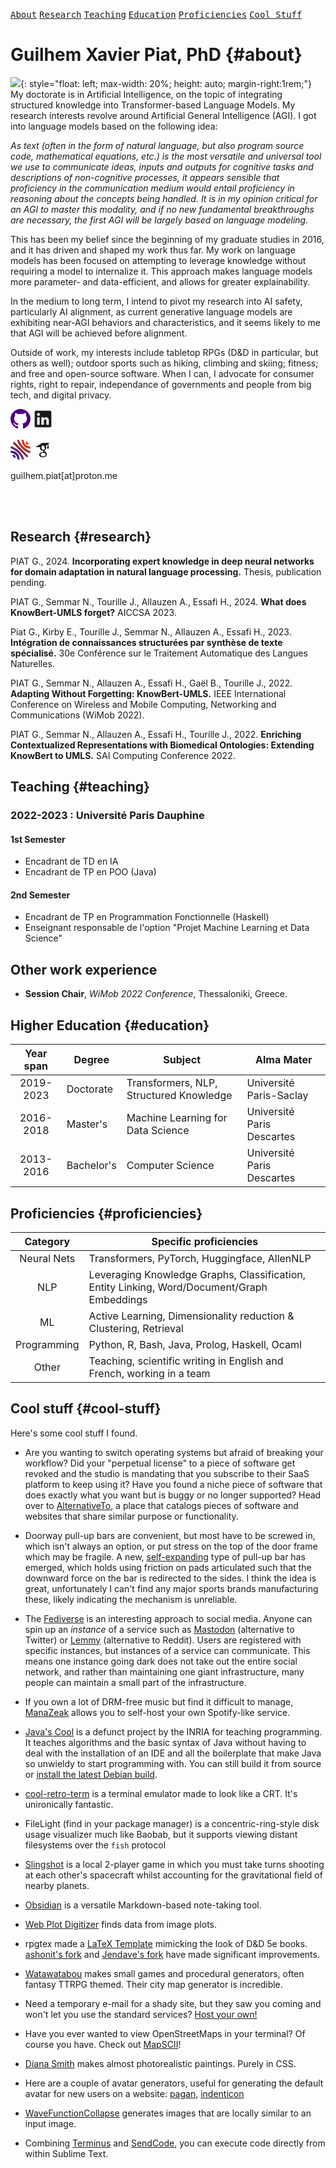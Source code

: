 
<link rel="stylesheet" href="css/markdown.css">
<!-- <link rel="stylesheet" href="css/retro.css"> -->
<!-- <link rel="stylesheet" href="css/pygments_code_github.css"> -->

<!-- <div class="markdown-body"> -->

[<kbd>About</kbd>](#about) [<kbd>Research</kbd>](#research) [<kbd>Teaching</kbd>](#teaching) [<kbd>Education</kbd>](#education) [<kbd>Proficiencies</kbd>](#proficiencies) [<kbd>Cool Stuff</kbd>](#cool-stuff)

# Guilhem Xavier Piat, PhD {#about}
![](files/img/avatar.jpeg){: style="float: left; max-width: 20%; height: auto; margin-right:1rem;"}
My doctorate is in Artificial Intelligence, on the topic of integrating structured knowledge into Transformer-based Language Models. My research interests revolve around Artificial General Intelligence (AGI). I got into language models based on the following idea:

*As text (often in the form of natural language, but also program source code, mathematical equations, etc.) is the most versatile and universal tool we use to communicate ideas, inputs and outputs for cognitive tasks and descriptions of non-cognitive processes, it appears sensible that proficiency in the communication medium would entail proficiency in reasoning about the concepts being handled. It is in my opinion critical for an AGI to master this modality, and if no new fundamental breakthroughs are necessary, the first AGI will be largely based on language modeling.*

This has been my belief since the beginning of my graduate studies in 2016, and it has driven and shaped my work thus far. My work on language models has been focused on attempting to leverage knowledge without requiring a model to internalize it. This approach makes language models more parameter- and data-efficient, and allows for greater  explainability.

In the medium to long term, I intend to pivot my research into AI safety, particularly AI alignment, as current generative language models are exhibiting near-AGI behaviors and characteristics, and it seems likely to me that AGI will be achieved before alignment.

Outside of work, my interests include tabletop RPGs (D&D in particular, but others as well); outdoor sports such as hiking, climbing and skiing; fitness; and free and open-source software. When I can, I advocate for consumer rights, right to repair, independance of governments and people from big tech, and digital privacy.

[<svg height="32" aria-hidden="true" viewBox="0 0 16 16" version="1.1" width="32" data-view-component="true" class="octicon octicon-mark-github" fill="indigo">
    <path d="M8 0c4.42 0 8 3.58 8 8a8.013 8.013 0 0 1-5.45 7.59c-.4.08-.55-.17-.55-.38 0-.27.01-1.13.01-2.2 0-.75-.25-1.23-.54-1.48 1.78-.2 3.65-.88 3.65-3.95 0-.88-.31-1.59-.82-2.15.08-.2.36-1.02-.08-2.12 0 0-.67-.22-2.2.82-.64-.18-1.32-.27-2-.27-.68 0-1.36.09-2 .27-1.53-1.03-2.2-.82-2.2-.82-.44 1.1-.16 1.92-.08 2.12-.51.56-.82 1.28-.82 2.15 0 3.06 1.86 3.75 3.64 3.95-.23.2-.44.55-.51 1.07-.46.21-1.61.55-2.33-.66-.15-.24-.6-.83-1.23-.82-.67.01-.27.38.01.53.34.19.73.9.82 1.13.16.45.68 1.31 2.69.94 0 .67.01 1.3.01 1.49 0 .21-.15.45-.55.38A7.995 7.995 0 0 1 0 8c0-4.42 3.58-8 8-8Z"></path>
</svg>](https://github.com/gpiat/)
[<svg xmlns="http://www.w3.org/2000/svg" viewBox="0 0 24 24" data-supported-dps="32x32" fill="currentColor" class="mercado-match" width="32" height="32" focusable="false">
      <path d="M20.5 2h-17A1.5 1.5 0 002 3.5v17A1.5 1.5 0 003.5 22h17a1.5 1.5 0 001.5-1.5v-17A1.5 1.5 0 0020.5 2zM8 19H5v-9h3zM6.5 8.25A1.75 1.75 0 118.3 6.5a1.78 1.78 0 01-1.8 1.75zM19 19h-3v-4.74c0-1.42-.6-1.93-1.38-1.93A1.74 1.74 0 0013 14.19a.66.66 0 000 .14V19h-3v-9h2.9v1.3a3.11 3.11 0 012.7-1.4c1.55 0 3.36.86 3.36 3.66z"></path>
</svg>](https://www.linkedin.com/in/guilhem-piat-73a670245/)
<!-- monochrome -->
<!-- [<svg xmlns="http://www.w3.org/2000/svg" width="32" height="31.782" viewBox="0 0 8.467 8.409"><path d="M3.45 8.374l-.352-.082-.203-.054-.019-.291A2.58 2.58 0 0 0 .506 5.599L.198 5.58.149 5.41C.107 5.264 0 4.758 0 4.703c0-.042.895.026 1.144.087.754.185 1.464.645 1.918 1.24.473.62.719 1.344.719 2.117v.263l-.091-.004c-.05-.002-.158-.016-.241-.032zm1.33-.285c-.349-.926-.921-1.818-1.644-2.561-.786-.809-1.624-1.372-2.672-1.794L.05 3.567l.003-.125a3.17 3.17 0 0 1 .174-.698c.032-.052.349.052.879.288.97.431 1.709.934 2.488 1.693.821.801 1.431 1.67 1.857 2.644.222.508.305.776.25.81s-.543.167-.694.188l-.117.016zm-3.02-.432c-.236-.159-.729-.636-.919-.888l-.15-.199.073-.059c.04-.033.155-.083.255-.112a.87.87 0 0 1 1.026.468c.12.258.097.645-.05.84l-.055.073zm2.174-3.157L.969 1.48c-.008-.026.118-.175.295-.347l.309-.301 2.978 3.001L7.53 6.867a3.9 3.9 0 0 1-.613.611c-.018-.001-1.36-1.341-2.983-2.977zm3.777 1.028C6.068 4.875 4.627 3.68 3.666 2.172 3.238 1.5 2.688.244 2.794.178c.074-.046.558-.166.693-.172L3.619 0l.126.332a8.2 8.2 0 0 0 1.2 2.089c.787.979 1.974 1.845 3.138 2.291l.338.135c.02.016-.06.397-.133.631-.047.152-.081.21-.122.21-.031 0-.237-.072-.457-.16zm-.213-1.861a3.47 3.47 0 0 1-2.389-1.841A3.06 3.06 0 0 1 4.767.415L4.761 0l.166.004a2.36 2.36 0 0 1 .435.077l.269.073.02.304c.025.384.09.632.256.968.398.807 1.193 1.339 2.127 1.425l.254.023.067.271.09.429.023.158-.344-.002a3.64 3.64 0 0 1-.626-.062zm-.468-1.64c-.529-.189-.769-.741-.527-1.215C6.54.74 6.587.68 6.608.68c.128 0 .78.614 1.042.981.152.213.156.224.095.269a1.22 1.22 0 0 1-.494.142c-.056-.001-.156-.021-.222-.044z"/></svg>] -->
[<svg xmlns="http://www.w3.org/2000/svg" width="32" height="32.028" viewBox="0 0 8.467 8.474"><path d="M6.929 2.049c-.322-.151-.487-.396-.509-.758-.011-.185 0-.252.071-.407.047-.102.098-.185.115-.185.118 0 .763.605 1.042.977l.197.263-.093.062c-.224.148-.568.169-.824.049z" fill="#fc4502"/><path d="M7.842 3.788c-1.777-.208-3.09-1.679-3.09-3.46L4.763 0c.064 0 .456.084.641.138l.236.068.021.287c.026.36.092.619.237.927s.267.483.505.722c.452.454 1.11.746 1.682.748.218.001.219.002.304.35s.1.519.049.552-.286.032-.595-.004z" fill="#cc3b1a"/><path d="M7.909 5.664c-.726-.258-1.757-.846-2.413-1.377a11.32 11.32 0 0 1-1.242-1.242c-.541-.669-1.066-1.59-1.363-2.391-.12-.325-.137-.398-.099-.422.079-.049.559-.169.7-.176L3.625.05l.127.332a8.04 8.04 0 0 0 1.249 2.142 10.95 10.95 0 0 0 1.164 1.138c.544.432 1.285.856 1.946 1.112.265.103.33.141.33.194 0 .067-.137.601-.188.736l-.027.071z" fill="#a43131"/><path d="M4.788 8.154a7.56 7.56 0 0 0-1.646-2.566A7.5 7.5 0 0 0 .465 3.79L.05 3.623l.003-.125c.003-.126.128-.622.175-.699.032-.052.35.052.881.288a8.04 8.04 0 0 1 2.492 1.697c.823.803 1.434 1.673 1.861 2.649.223.509.305.777.25.811s-.544.167-.695.188l-.118.016zM2.14 6.406l-.063-.075.075.063c.07.059.09.086.063.086-.006 0-.04-.034-.075-.075z" fill="#63276d"/><path d="M3.95 4.554L.969 1.528c-.007-.021.127-.173.297-.337l.309-.3L4.551 3.89l2.988 3.028a3.58 3.58 0 0 1-.565.596c-.045.024-.608-.526-3.024-2.959z" fill="#7c2c45"/><path d="M3.539 8.453l-.357-.083-.291-.069v-.204c0-.235-.095-.661-.202-.902-.089-.203-.319-.556-.468-.72-.423-.464-1.08-.777-1.713-.816L.201 5.64.148 5.455C.102 5.298 0 4.819 0 4.761c0-.044.894.024 1.131.086.658.171 1.21.483 1.657.934a3.34 3.34 0 0 1 .991 2.286l.019.407-.096-.004c-.053-.002-.126-.01-.163-.018zm-1.866-.805c-.282-.212-.66-.587-.856-.85-.116-.156-.12-.168-.063-.211.127-.097.282-.139.516-.138a.68.68 0 0 1 .407.091c.403.221.562.712.368 1.129-.045.096-.088.174-.096.174a3.35 3.35 0 0 1-.276-.195z" fill="#3a1689"/></svg>](href="https://cv.hal.science/gpiat)
[<svg xmlns="http://www.w3.org/2000/svg"  viewBox="0 0 24 24" width="32px" height="32px" fill="currentColor"><path d="M 11 4 L 3 9 L 8.4921875 9 C 8.4715892 9.0754986 8.4383718 9.1441171 8.421875 9.2226562 C 8.375875 9.4646562 8.3398437 9.7308125 8.3398438 10.007812 C 8.3398438 13.578812 11.990234 13.175781 11.990234 13.175781 L 11.990234 14.085938 C 11.990234 14.454937 12.47425 14.327172 12.53125 15.076172 C 12.28925 15.076172 7.4746094 14.937547 7.4746094 18.185547 C 7.4746094 21.445547 11.724609 21.285156 11.724609 21.285156 C 11.724609 21.285156 16.632812 21.504656 16.632812 17.472656 C 16.634813 15.063656 13.822266 14.2795 13.822266 13.3125 C 13.822266 12.3335 15.941406 12.045906 15.941406 9.7539062 C 15.941406 8.7519062 15.872828 8.03825 15.423828 7.53125 C 15.388828 7.49625 15.366031 7.4722188 15.332031 7.4492188 C 15.324304 7.4420199 15.31448 7.4367774 15.306641 7.4296875 L 15.429688 7.4296875 L 17.5 5.8769531 L 17.5 8 A 0.50005 0.50005 0 0 0 17.511719 8.1152344 A 1.0001 1.0001 0 0 0 17 9 L 17 10 A 1.0001 1.0001 0 1 0 19 10 L 19 9 A 1.0001 1.0001 0 0 0 18.488281 8.1152344 A 0.50005 0.50005 0 0 0 18.5 8 L 18.5 5.125 L 20 4 L 11 4 z M 11.691406 7.0527344 C 11.979219 7.0397031 12.268922 7.109625 12.544922 7.265625 C 12.751922 7.369625 12.946141 7.518125 13.119141 7.703125 C 13.476141 8.060125 13.7765 8.5784531 13.9375 9.1894531 C 14.3175 10.640453 13.823828 12.035781 12.798828 12.300781 C 11.784828 12.587781 10.654672 11.641172 10.263672 10.201172 C 10.090672 9.4991719 10.114547 8.8202969 10.310547 8.2792969 C 10.312395 8.2723193 10.316443 8.2666961 10.318359 8.2597656 C 10.321722 8.2581149 10.32682 8.253536 10.330078 8.2519531 C 10.386262 8.0380596 10.478099 7.8461668 10.589844 7.6875 C 10.795388 7.3872165 11.066477 7.1838352 11.404297 7.09375 C 11.499297 7.07075 11.595469 7.0570781 11.691406 7.0527344 z M 12.082031 15.685547 C 13.775031 15.558547 15.216313 16.490813 15.320312 17.757812 C 15.390313 19.013813 14.087812 20.131094 12.382812 20.246094 C 10.689813 20.361094 9.2274844 19.441547 9.1464844 18.185547 C 9.0654844 16.918547 10.377031 15.812547 12.082031 15.685547 z"/></svg>](https://scholar.google.com/citations?user=4plEJJYAAAAJ)
<!-- <a href="https://github.com/gpiat" target="_blank" data-bcup-haslogintext="no"></a> <i class="fab fa-github fa-lg fab-custom"></i></a> -->
<!-- <a href="https://www.linkedin.com/in/guilhem-piat-73a670245/" target="_blank" data-bcup-haslogintext="no"><i class="fab fa-linkedin-in fa-lg fab-custom"></i></a> -->
<!-- <a href="https://scholar.google.com/citations?user=4plEJJYAAAAJ" target="_blank" data-bcup-haslogintext="no"><i class="ai ai-google-scholar fa-lg fab-custom"></i></a> -->
<!-- <a href="https://cv.hal.science/gpiat" target="_blank" data-bcup-haslogintext="no"><i class="ai ai-hal fa-lg fab-custom"></i></a> -->

guilhem.piat[at]proton.me

<br /><br />

## Research {#research}

PIAT G., 2024. **Incorporating expert knowledge in deep neural networks for domain adaptation in natural language processing.** Thesis, publication pending.

PIAT G., Semmar N., Tourille J., Allauzen A., Essafi H., 2024. **What does KnowBert-UMLS forget?** AICCSA 2023. 

Piat G., Kirby E., Tourille J., Semmar N., Allauzen A., Essafi H., 2023. **Intégration de connaissances structurées par synthèse de texte spécialisé.** 30e Conférence sur le Traitement Automatique des Langues Naturelles.

PIAT G., Semmar N., Allauzen A., Essafi H., Gaël B., Tourille J., 2022. **Adapting Without Forgetting: KnowBert-UMLS.** IEEE International Conference on Wireless and Mobile Computing, Networking and Communications (WiMob 2022).

PIAT G., Semmar N., Allauzen A., Essafi H., Tourille J., 2022. **Enriching Contextualized Representations with Biomedical Ontologies: Extending KnowBert to UMLS.** SAI Computing Conference 2022.


## Teaching {#teaching}
### 2022-2023 : Université Paris Dauphine
#### 1st Semester
- Encadrant de TD en IA
- Encadrant de TP en POO (Java)

#### 2nd Semester
- Encadrant de TP en Programmation Fonctionnelle (Haskell)
- Enseignant responsable de l'option "Projet Machine Learning et Data Science"

## Other work experience
- **Session Chair**, *WiMob 2022 Conference*, Thessaloniki, Greece.


## Higher Education {#education}

|  Year span  | Degree      | Subject                                 | Alma Mater                 |
| :---------: | ----------- | --------------------------------------- | -------------------------- |
|  2019-2023  | Doctorate   | Transformers, NLP, Structured Knowledge | Université Paris-Saclay    |
|  2016-2018  | Master's    | Machine Learning for Data Science       | Université Paris Descartes |
|  2013-2016  | Bachelor's  | Computer Science                        | Université Paris Descartes |

## Proficiencies {#proficiencies}

|  Category   | Specific proficiencies                                                                      |
| :---------: | ------------------------------------------------------------------------------------------- |
| Neural Nets | Transformers, PyTorch, Huggingface, AllenNLP                                                |
|     NLP     | Leveraging Knowledge Graphs, Classification, Entity Linking, Word/Document/Graph Embeddings |
|     ML      | Active Learning, Dimensionality reduction & Clustering, Retrieval                           |
| Programming | Python, R, Bash, Java, Prolog, Haskell, Ocaml                                               |
|    Other    | Teaching, scientific writing in English and French, working in a team                       |

## Cool stuff {#cool-stuff}
Here's some cool stuff I found.

- Are you wanting to switch operating systems but afraid of breaking your workflow? Did your "perpetual license" to a piece of software get revoked and the studio is mandating that you subscribe to their SaaS platform to keep using it? Have you found a niche piece of software that does exactly what you want but is buggy or no longer supported? Head over to [AlternativeTo](https://alternativeto.net/), a place that catalogs pieces of software and websites that share similar purpose or functionality.

- Doorway pull-up bars are convenient, but most have to be screwed in, which isn't always an option, or put stress on the top of the door frame which may be fragile. A new, [self-expanding](https://www.amazon.com/dp/B0831QBK3P?ascsubtag=&linkCode=gs2&tag=hearstmagaz08-21) type of pull-up bar has emerged, which holds using friction on pads articulated such that the downward force on the bar is redirected to the sides. I think the idea is great, unfortunately I can't find any major sports brands manufacturing these, likely indicating the mechanism is unreliable.

- The [Fediverse](https://en.wikipedia.org/wiki/Fediverse) is an interesting approach to social media. Anyone can spin up an *instance* of a service such as [Mastodon](https://mastodon.social/explore) (alternative to Twitter) or [Lemmy](https://join-lemmy.org/) (alternative to Reddit). Users are registered with specific instances, but instances of a service can communicate. This means one instance going dark does not take out the entire social network, and rather than maintaining one giant infrastructure, many people can maintain a small part of the infrastructure.

- If you own a lot of DRM-free music but find it difficult to manage, [ManaZeak](https://github.com/ManaZeak) allows you to self-host your own Spotify-like service.

- [Java's Cool](https://github.com/svn2github/javascool) is a defunct project by the INRIA for teaching programming. It teaches algorithms and the basic syntax of Java without having to deal with the installation of an IDE and all the boilerplate that make Java so unwieldy to start programming with. You can still build it from source or [install the latest Debian build](https://github.com/svn2github/javascool/tree/master/javascool_V4/documents/distrib).

- [cool-retro-term](https://github.com/Swordfish90/cool-retro-term) is a terminal emulator made to look like a CRT. It's unironically fantastic.

- FileLight (find in your package manager) is a concentric-ring-style disk usage visualizer much like Baobab, but it supports viewing distant filesystems over the `fish` protocol

- [Slingshot](https://flathub.org/apps/com.github.ryanakca.slingshot) is a local 2-player game in which you must take turns shooting at each other's spacecraft whilst accounting for the gravitational field of nearby planets.

- [Obsidian](https://obsidian.md/) is a versatile Markdown-based note-taking tool.

- [Web Plot Digitizer](https://github.com/ankitrohatgi/WebPlotDigitizer) finds data from image plots.

- rpgtex made a [LaTeX Template](https://github.com/rpgtex/DND-5e-LaTeX-Template) mimicking the look of D&D 5e books. [ashonit's fork](https://github.com/ashonit/DND-5e-LaTeX-Template) and [Jendave's fork](https://github.com/jendave/DND-5e-LaTeX-Template) have made significant improvements.

- [Watawatabou](https://watabou.itch.io/) makes small games and procedural generators, often fantasy TTRPG themed. Their city map generator is incredible.

- Need a temporary e-mail for a shady site, but they saw you coming and won't let you use the standard services? [Host your own!](https://github.com/sdushantha/tmpmail)

- Have you ever wanted to view OpenStreetMaps in your terminal? Of course you have. Check out [MapSCII](https://github.com/rastapasta/mapscii)!

- [Diana Smith]((https://github.com/cyanharlow)) makes almost photorealistic paintings. Purely in CSS.

- Here are a couple of avatar generators, useful for generating the default avatar for new users on a website: [pagan](https://github.com/daboth/pagan), [indenticon](https://gist.github.com/Syncrossus/51e259d1adcf99b4f68737a602efeae6)

- [WaveFunctionCollapse](https://github.com/mxgmn/WaveFunctionCollapse) generates images that are locally similar to an input image.

- Combining [Terminus](https://packagecontrol.io/packages/Terminus) and [SendCode](https://packagecontrol.io/packages/SendCode), you can execute code directly from within Sublime Text.


